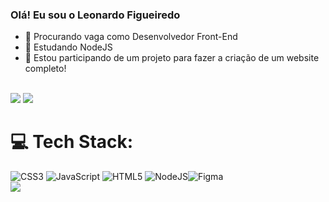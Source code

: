 ### Olá! Eu sou o Leonardo Figueiredo

 - 🔭 Procurando vaga como Desenvolvedor Front-End
 - 🌱 Estudando NodeJS 
 - 🦆 Estou participando de um projeto para fazer a criação de um website completo!
  
 </br>
  <div> 
<a href = "mailto:leonardo.fe.figueiredo@gmail.com"><img src="https://img.shields.io/badge/-Gmail-%23333?style=for-the-badge&logo=gmail&logoColor=white" target="_blank"></a>
<a href="https://www.linkedin.com/in/leonardo-feitosa-figueiredo-4820a5230/" target="_blank"><img src="https://img.shields.io/badge/-LinkedIn-%230077B5?style=for-the-badge&logo=linkedin&logoColor=white" target="_blank"></a> 
 

# 💻 Tech Stack:
![CSS3](https://img.shields.io/badge/css3-%231572B6.svg?style=for-the-badge&logo=css3&logoColor=white) ![JavaScript](https://img.shields.io/badge/javascript-%23323330.svg?style=for-the-badge&logo=javascript&logoColor=%23F7DF1E) ![HTML5](https://img.shields.io/badge/html5-%23E34F26.svg?style=for-the-badge&logo=html5&logoColor=white)  ![NodeJS](https://img.shields.io/badge/Node.js-43853D?style=for-the-badge&logo=node.js&logoColor=white)![Figma](https://img.shields.io/badge/figma-%23F24E1E.svg?style=for-the-badge&logo=figma&logoColor=white)
 </br>
![](https://github-readme-stats.vercel.app/api/top-langs/?username=leonardoffigueiredo&theme=omni&hide_border=false&include_all_commits=true&count_private=false&layout=compact)
